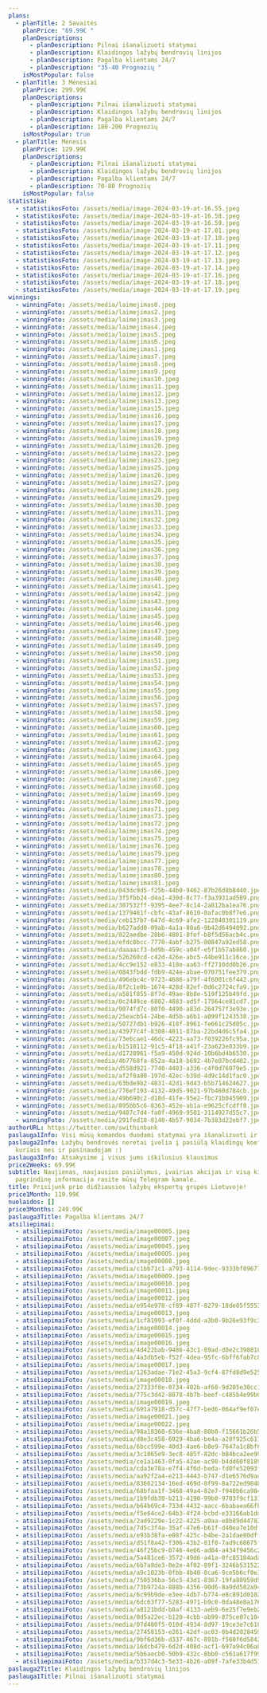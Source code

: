 ```yaml
---
plans:
  - planTitle: 2 Savaitės
    planPrice: "69.99€ "
    planDescriptions:
      - planDescription: Pilnai išanalizuoti statymai
      - planDescription: Klaidingos lažybų bendrovių linijos
      - planDescription: Pagalba klientams 24/7
      - planDescription: "35-40 Prognozių "
    isMostPopular: false
  - planTitle: 3 Mėnesiai
    planPrice: 299.99€
    planDescriptions:
      - planDescription: Pilnai išanalizuoti statymai
      - planDescription: Klaidingos lažybų bendrovių linijos
      - planDescription: Pagalba klientams 24/7
      - planDescription: 180-200 Prognozių
    isMostPopular: true
  - planTitle: Mėnesis
    planPrice: 129.99€
    planDescriptions:
      - planDescription: Pilnai išanalizuoti statymai
      - planDescription: Klaidingos lažybų bendrovių linijos
      - planDescription: Pagalba klientams 24/7
      - planDescription: 70-80 Prognozių
    isMostPopular: false
statistika:
  - statistikosFoto: /assets/media/image-2024-03-19-at-16.55.jpeg
  - statistikosFoto: /assets/media/image-2024-03-19-at-16.58.jpeg
  - statistikosFoto: /assets/media/image-2024-03-19-at-16.59.jpeg
  - statistikosFoto: /assets/media/image-2024-03-19-at-17.01.jpeg
  - statistikosFoto: /assets/media/image-2024-03-19-at-17.10.jpeg
  - statistikosFoto: /assets/media/image-2024-03-19-at-17.11.jpeg
  - statistikosFoto: /assets/media/image-2024-03-19-at-17.12.jpeg
  - statistikosFoto: /assets/media/image-2024-03-19-at-17.13.jpeg
  - statistikosFoto: /assets/media/image-2024-03-19-at-17.14.jpeg
  - statistikosFoto: /assets/media/image-2024-03-19-at-17.16.jpeg
  - statistikosFoto: /assets/media/image-2024-03-19-at-17.18.jpeg
  - statistikosFoto: /assets/media/image-2024-03-19-at-17.19.jpeg
winnings:
  - winningFoto: /assets/media/laimejimas0.jpeg
  - winningFoto: /assets/media/laimejimas2.jpeg
  - winningFoto: /assets/media/laimejimas3.jpeg
  - winningFoto: /assets/media/laimejimas4.jpeg
  - winningFoto: /assets/media/laimejimas5.jpeg
  - winningFoto: /assets/media/laimejimas6.jpeg
  - winningFoto: /assets/media/laimejimas1.jpeg
  - winningFoto: /assets/media/laimejimas7.jpeg
  - winningFoto: /assets/media/laimejimas8.jpeg
  - winningFoto: /assets/media/laimejimas9.jpeg
  - winningFoto: /assets/media/laimejimas10.jpeg
  - winningFoto: /assets/media/laimejimas11.jpeg
  - winningFoto: /assets/media/laimejimas12.jpeg
  - winningFoto: /assets/media/laimejimas13.jpeg
  - winningFoto: /assets/media/laimejimas15.jpeg
  - winningFoto: /assets/media/laimejimas16.jpeg
  - winningFoto: /assets/media/laimejimas17.jpeg
  - winningFoto: /assets/media/laimejimas18.jpeg
  - winningFoto: /assets/media/laimejimas19.jpeg
  - winningFoto: /assets/media/laimejimas20.jpeg
  - winningFoto: /assets/media/laimejimas22.jpeg
  - winningFoto: /assets/media/laimejimas23.jpeg
  - winningFoto: /assets/media/laimejimas25.jpeg
  - winningFoto: /assets/media/laimejimas26.jpeg
  - winningFoto: /assets/media/laimejimas27.jpeg
  - winningFoto: /assets/media/laimejimas28.jpeg
  - winningFoto: /assets/media/laimejimas29.jpeg
  - winningFoto: /assets/media/laimejimas30.jpeg
  - winningFoto: /assets/media/laimejimas31.jpeg
  - winningFoto: /assets/media/laimejimas32.jpeg
  - winningFoto: /assets/media/laimejimas33.jpeg
  - winningFoto: /assets/media/laimejimas34.jpeg
  - winningFoto: /assets/media/laimejimas35.jpeg
  - winningFoto: /assets/media/laimejimas36.jpeg
  - winningFoto: /assets/media/laimejimas37.jpeg
  - winningFoto: /assets/media/laimejimas38.jpeg
  - winningFoto: /assets/media/laimejimas39.jpeg
  - winningFoto: /assets/media/laimejimas40.jpeg
  - winningFoto: /assets/media/laimejimas41.jpeg
  - winningFoto: /assets/media/laimejimas42.jpeg
  - winningFoto: /assets/media/laimejimas43.jpeg
  - winningFoto: /assets/media/laimejimas44.jpeg
  - winningFoto: /assets/media/laimejimas45.jpeg
  - winningFoto: /assets/media/laimejimas46.jpeg
  - winningFoto: /assets/media/laimejimas47.jpeg
  - winningFoto: /assets/media/laimejimas48.jpeg
  - winningFoto: /assets/media/laimejimas49.jpeg
  - winningFoto: /assets/media/laimejimas50.jpeg
  - winningFoto: /assets/media/laimejimas51.jpeg
  - winningFoto: /assets/media/laimejimas52.jpeg
  - winningFoto: /assets/media/laimejimas53.jpeg
  - winningFoto: /assets/media/laimejimas54.jpeg
  - winningFoto: /assets/media/laimejimas55.jpeg
  - winningFoto: /assets/media/laimejimas56.jpeg
  - winningFoto: /assets/media/laimejimas57.jpeg
  - winningFoto: /assets/media/laimejimas58.jpeg
  - winningFoto: /assets/media/laimejimas59.jpeg
  - winningFoto: /assets/media/laimejimas60.jpeg
  - winningFoto: /assets/media/laimejimas61.jpeg
  - winningFoto: /assets/media/laimejimas62.jpeg
  - winningFoto: /assets/media/laimejimas63.jpeg
  - winningFoto: /assets/media/laimejimas64.jpeg
  - winningFoto: /assets/media/laimejimas65.jpeg
  - winningFoto: /assets/media/laimejimas66.jpeg
  - winningFoto: /assets/media/laimejimas67.jpeg
  - winningFoto: /assets/media/laimejimas68.jpeg
  - winningFoto: /assets/media/laimejimas69.jpeg
  - winningFoto: /assets/media/laimejimas70.jpeg
  - winningFoto: /assets/media/laimejimas71.jpeg
  - winningFoto: /assets/media/laimejimas73.jpeg
  - winningFoto: /assets/media/laimejimas72.jpeg
  - winningFoto: /assets/media/laimejimas74.jpeg
  - winningFoto: /assets/media/laimejimas75.jpeg
  - winningFoto: /assets/media/laimejimas76.jpeg
  - winningFoto: /assets/media/laimejimas79.jpeg
  - winningFoto: /assets/media/laimejimas77.jpeg
  - winningFoto: /assets/media/laimejimas78.jpeg
  - winningFoto: /assets/media/laimejimas80.jpeg
  - winningFoto: /assets/media/laimejimas81.jpeg
  - winningFoto: /assets/media/043dc9d5-f25b-44b0-9462-87b26d8b8440.jpeg
  - winningFoto: /assets/media/3f5fbb24-d4a1-430d-8c77-f3a3931ad589.png
  - winningFoto: /assets/media/307532ff-9395-4ee7-8c14-2a812ba1ea76.png
  - winningFoto: /assets/media/1379461f-cbfc-43af-8610-0afac0b8f7e6.png
  - winningFoto: /assets/media/ceb137b7-647d-4c69-afe2-122840301119.png
  - winningFoto: /assets/media/b627add0-09ab-4a1a-80a6-9b42d6494092.png
  - winningFoto: /assets/media/022aedbe-28b6-4801-8fef-b8f5d56acb4c.png
  - winningFoto: /assets/media/efdc0bcc-7770-4abf-b275-00847a92ed58.png
  - winningFoto: /assets/media/daaaacf3-bd9b-459c-a04f-e5f1b57ab860.jpeg
  - winningFoto: /assets/media/526260cd-c42d-426e-abc5-44be911c16ce.jpeg
  - winningFoto: /assets/media/4cc9e152-e833-418e-aa63-ff2710dd0b26.png
  - winningFoto: /assets/media/0843fbdd-fdb9-424e-abae-070751fee379.png
  - winningFoto: /assets/media/496ebc4c-9723-4686-a79f-4f6001c6f442.png
  - winningFoto: /assets/media/8f2c1e0b-1674-428d-82ef-0d6c2724cfa9.jpeg
  - winningFoto: /assets/media/a581f855-8f7d-49ae-8b8e-519f125b49fd.jpeg
  - winningFoto: /assets/media/0c2449ce-6802-4883-ad5f-17564ce81cd7.jpeg
  - winningFoto: /assets/media/9074fd7c-80f0-4490-a83d-264757f3e93e.jpeg
  - winningFoto: /assets/media/25eacb54-24be-4d5b-a6b1-a099f1243538.jpeg
  - winningFoto: /assets/media/50727db1-b926-418f-8961-fe661c25d05c.jpeg
  - winningFoto: /assets/media/43977c4f-8308-4011-87ba-22bd4d6c5fa4.jpeg
  - winningFoto: /assets/media/73e6cae1-46dc-4223-aa73-f039226fc95a.jpeg
  - winningFoto: /assets/media/b1518112-91c5-4f18-a41f-23a623e833b9.jpeg
  - winningFoto: /assets/media/d1720961-f5a9-450d-924d-10b6bd4b6530.jpeg
  - winningFoto: /assets/media/4b7768fa-852a-4a18-b692-4b7e07bcd402.jpeg
  - winningFoto: /assets/media/d558d921-7740-4403-a336-c4f0d76079e5.jpeg
  - winningFoto: /assets/media/af2f0a80-197d-42ec-b39d-4d9c14d1fac0.jpeg
  - winningFoto: /assets/media/63bde9b2-4831-42d1-9d43-b5b714624627.jpeg
  - winningFoto: /assets/media/776ef193-4132-49d5-9021-97b460d784cb.jpeg
  - winningFoto: /assets/media/49b690c2-d18d-41fe-95e2-fbc71b045909.jpeg
  - winningFoto: /assets/media/895bb5c6-8363-452e-ab1a-e9625cfcdff8.jpeg
  - winningFoto: /assets/media/9487c7d4-fa0f-4969-9501-3114927d55c7.jpeg
  - winningFoto: /assets/media/291fed18-8140-4b57-9034-7b383d22ebf7.jpeg
authorURL: https://twitter.com/swithinbank
paslauga1Info: Visi mūsų komandos duodami statymai yra išanalizuoti ir argumentuoti
paslauga2Info: Lažybų bendrovės neretai įvelia į pasiūlą klaidingų koeficientų,
  kuriais mes ir pasinaudojam :)
paslauga3Info: Atsakysime į visus jums iškilusius klausimus
price2Weeks: 69.99€
subtitle: Naujienas, naujausius pasiūlymus, įvairias akcijas ir visą kitą
  pagrindinę informacija rasite mūsų Telegram kanale.
title: Prisijunk prie didžiausios lažybų ekspertų grupės Lietuvoje!
price1Month: 119.99€
nuolaidos: []
price3Months: 249.99€
paslauga3Title: Pagalba klientams 24/7
atsiliepimai:
  - atsiliepimaiFoto: /assets/media/image00005.jpeg
  - atsiliepimaiFoto: /assets/media/image00007.jpeg
  - atsiliepimaiFoto: /assets/media/image00045.jpeg
  - atsiliepimaiFoto: /assets/media/image00005.jpeg
  - atsiliepimaiFoto: /assets/media/image00008.jpeg
  - atsiliepimaiFoto: /assets/media/c1bb71c1-a793-4114-9dec-9333bf89677a.jpeg
  - atsiliepimaiFoto: /assets/media/image00009.jpeg
  - atsiliepimaiFoto: /assets/media/image00010.jpeg
  - atsiliepimaiFoto: /assets/media/image00011.jpeg
  - atsiliepimaiFoto: /assets/media/image00012.jpeg
  - atsiliepimaiFoto: /assets/media/e954e978-cf89-487f-8279-18de05f5553b.jpeg
  - atsiliepimaiFoto: /assets/media/image00013.jpeg
  - atsiliepimaiFoto: /assets/media/1cf81993-ef0f-4ddd-a3b0-9b26e93f9c36.jpeg
  - atsiliepimaiFoto: /assets/media/image00014.jpeg
  - atsiliepimaiFoto: /assets/media/image00015.jpeg
  - atsiliepimaiFoto: /assets/media/image00016.jpeg
  - atsiliepimaiFoto: /assets/media/4d422bab-9486-43c1-89ad-d0e2c3988103.jpeg
  - atsiliepimaiFoto: /assets/media/4a3db5eb-f52f-4dea-95fc-6bff6fab7c88.jpeg
  - atsiliepimaiFoto: /assets/media/image00017.jpeg
  - atsiliepimaiFoto: /assets/media/1263adae-71e2-45a3-9cf4-87fd8d9e5252.jpeg
  - atsiliepimaiFoto: /assets/media/image00018.jpeg
  - atsiliepimaiFoto: /assets/media/27333f8e-0734-402b-af60-9d205e30cc1c.jpeg
  - atsiliepimaiFoto: /assets/media/775c3d42-8878-4b7b-beef-c485b4e99b69.jpeg
  - atsiliepimaiFoto: /assets/media/image00019.jpeg
  - atsiliepimaiFoto: /assets/media/691a7918-d57c-47f7-bed6-064af9ef07eb.jpeg
  - atsiliepimaiFoto: /assets/media/image00021.jpeg
  - atsiliepimaiFoto: /assets/media/image00022.jpeg
  - atsiliepimaiFoto: /assets/media/98a18360-636e-4ba8-80b0-f15661b26b59.jpeg
  - atsiliepimaiFoto: /assets/media/d8e3c458-6929-4ba6-be4a-a28f925c6170.jpeg
  - atsiliepimaiFoto: /assets/media/6bcc599e-40d3-4ae6-b8e9-7647a1c8bf68.jpeg
  - atsiliepimaiFoto: /assets/media/3c1065e9-3ec8-485f-82dc-b84bca2ee999.jpeg
  - atsiliepimaiFoto: /assets/media/ce1a1463-0fa5-42ae-ac90-b4dd60f81891.jpeg
  - atsiliepimaiFoto: /assets/media/cda3e78a-e7f4-4f6d-beda-fd0fe52093f7.jpeg
  - atsiliepimaiFoto: /assets/media/aa92f2a4-e213-4443-b747-d1e6576d9ad6.jpeg
  - atsiliepimaiFoto: /assets/media/83662134-16ed-469d-8f99-8a722ed98488.jpeg
  - atsiliepimaiFoto: /assets/media/68bfaa1f-3468-49a4-82e7-f940b6ca9845.jpeg
  - atsiliepimaiFoto: /assets/media/1b9fdb30-b213-4190-99b0-9703f9cf131d.jpeg
  - atsiliepimaiFoto: /assets/media/b64b69c4-733d-4432-aacc-6babaea66fbc.jpeg
  - atsiliepimaiFoto: /assets/media/f5e64ce2-64b3-4f24-bcbd-e33166ab1dd2.jpeg
  - atsiliepimaiFoto: /assets/media/2ad9229e-1c22-4225-a9aa-e8b89d447834.jpeg
  - atsiliepimaiFoto: /assets/media/7d5c3f4a-35af-47e6-b61f-d40ea7e10dfb.jpeg
  - atsiliepimaiFoto: /assets/media/e93b38fa-e08f-425c-b4be-2a1dae80dff4.jpeg
  - atsiliepimaiFoto: /assets/media/d51f8a42-f306-43b2-81f0-7ad9c68675fd.jpeg
  - atsiliepimaiFoto: /assets/media/46f25bc9-0746-4e66-ad84-a434f9456c24.jpeg
  - atsiliepimaiFoto: /assets/media/5a481ce6-3572-49d6-a41a-0fc85184ada7.jpeg
  - atsiliepimaiFoto: /assets/media/6b7a8de3-0e2e-4f02-89f1-3246b531522e.jpeg
  - atsiliepimaiFoto: /assets/media/a9c1023b-0fbb-4b40-8ca6-9ce5b6cf0e37.jpeg
  - atsiliepimaiFoto: /assets/media/750536ba-56c5-43d1-8367-19fa80959d5f.jpeg
  - atsiliepimaiFoto: /assets/media/73b9724a-888b-4356-90d6-8a9dd582a941.jpeg
  - atsiliepimaiFoto: /assets/media/6c99b9de-e3ee-4db7-b774-e8c891d01024.jpeg
  - atsiliepimaiFoto: /assets/media/6dc63f77-5283-4971-b9c0-0da48e8a1764.jpeg
  - atsiliepimaiFoto: /assets/media/a8121bdd-b8af-4133-aeb9-6e25f7e9eb2a.jpeg
  - atsiliepimaiFoto: /assets/media/0d5a22ec-b120-4cbb-ab99-875ce07c104b.jpeg
  - atsiliepimaiFoto: /assets/media/07d480f5-010d-4934-8d97-19ce3e7c6183.jpeg
  - atsiliepimaiFoto: /assets/media/27458153-e261-42df-ac03-0b4d20284596.jpeg
  - atsiliepimaiFoto: /assets/media/9bf6d36b-d337-467c-891b-f560f6d5842f.jpeg
  - atsiliepimaiFoto: /assets/media/16dcb479-6d2d-408d-acf1-697a94c06a08.jpeg
  - atsiliepimaiFoto: /assets/media/5b6aecb0-50b9-432c-8bb0-c561a617f996.jpeg
  - atsiliepimaiFoto: /assets/media/b337d4c3-5e33-4b26-a09f-7afe33b4d511.jpeg
paslauga2Title: Klaidingos lažybų bendrovių linijos
paslauga1Title: Pilnai išanalizuoti statymai
---
```


